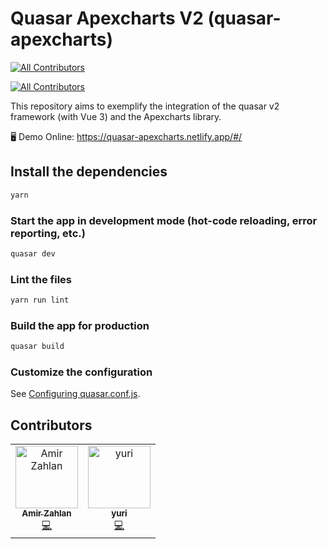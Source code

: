 # Quasar Apexcharts V2 (quasar-apexcharts)
<!-- ALL-CONTRIBUTORS-BADGE:START - Do not remove or modify this section -->
[![All Contributors](https://img.shields.io/badge/all_contributors-2-orange.svg?style=flat-square)](#contributors-)
<!-- ALL-CONTRIBUTORS-BADGE:END -->
<!-- ALL-CONTRIBUTORS-BADGE:START - Do not remove or modify this section -->
[![All Contributors](https://img.shields.io/badge/all_contributors-13-orange.svg?style=flat-square)](#contributors)
<!-- ALL-CONTRIBUTORS-BADGE:END -->

This repository aims to exemplify the integration of the quasar v2 framework (with Vue 3) and the Apexcharts library.

🖥️ Demo Online: https://quasar-apexcharts.netlify.app/#/



## Install the dependencies
```bash
yarn
```

### Start the app in development mode (hot-code reloading, error reporting, etc.)
```bash
quasar dev
```

### Lint the files
```bash
yarn run lint
```

### Build the app for production
```bash
quasar build
```

### Customize the configuration
See [Configuring quasar.conf.js](https://quasar.dev/quasar-cli/quasar-conf-js).

## Contributors

<!-- ALL-CONTRIBUTORS-LIST:START - Do not remove or modify this section -->
<!-- prettier-ignore-start -->
<!-- markdownlint-disable -->
<table>
  <tbody>
    <tr>
      <td align="center"><a href="https://github.com/amimaro"><img src="https://avatars.githubusercontent.com/u/6666978?v=4?s=100" width="100px;" alt="Amir Zahlan"/><br /><sub><b>Amir Zahlan</b></sub></a><br /><a href="https://github.com/patrickmonteiro/quasar-apexcharts/commits?author=amimaro" title="Code">💻</a></td>
      <td align="center"><a href="https://github.com/hyperyuri"><img src="https://avatars.githubusercontent.com/u/54409166?v=4?s=100" width="100px;" alt="yuri"/><br /><sub><b>yuri</b></sub></a><br /><a href="https://github.com/patrickmonteiro/quasar-apexcharts/commits?author=hyperyuri" title="Code">💻</a></td>
    </tr>
  </tbody>
</table>

<!-- markdownlint-restore -->
<!-- prettier-ignore-end -->

<!-- ALL-CONTRIBUTORS-LIST:END -->
<!-- prettier-ignore-start -->
<!-- markdownlint-disable -->

<!-- markdownlint-restore -->
<!-- prettier-ignore-end -->

<!-- ALL-CONTRIBUTORS-LIST:END -->
